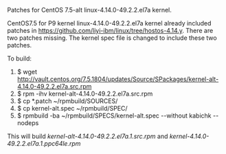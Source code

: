 Patches for CentOS 7.5-alt linux-4.14.0-49.2.2.el7a kernel.

CentOS7.5 for P9 kernel linux-4.14.0-49.2.2.el7a kernel already included patches in https://github.com/liyi-ibm/linux/tree/hostos-4.14.y.
There are two patches missing. The kernel spec file is changed to include these two patches.

To build:

1. $ wget http://vault.centos.org/7.5.1804/updates/Source/SPackages/kernel-alt-4.14.0-49.2.2.el7a.src.rpm
2. $ rpm -ihv kernel-alt-4.14.0-49.2.2.el7a.src.rpm
3. $ cp *.patch ~/rpmbuild/SOURCES/
4. $ cp kernel-alt.spec ~/rpmbuild/SPEC/
5. $ rpmbuild -ba ~/rpmbuild/SPECS/kernel-alt.spec --without kabichk --nodeps

This will build *kernel-alt-4.14.0-49.2.2.el7a.1.src.rpm* and *kernel-4.14.0-49.2.2.el7a.1.ppc64le.rpm*

